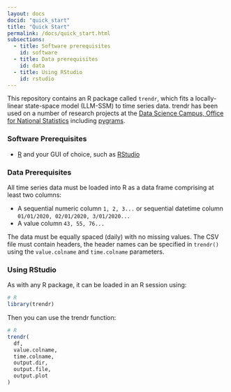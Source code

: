 ```yaml
---
layout: docs
docid: "quick_start"
title: "Quick Start"
permalink: /docs/quick_start.html
subsections:
  - title: Software prerequisites
    id: software
  - title: Data prerequisites
    id: data
  - title: Using RStudio
    id: rstudio
---
```


This repository contains an R package called `trendr`, which fits a locally-linear state-space model (LLM-SSM) to time series data. trendr has been used on a number of research projects at the [Data Science Campus, Office for National Statistics](https://datasciencecampus.ons.gov.uk/) including [pygrams](https://github.com/datasciencecampus/pygrams). 

<a id="software"> </a>

### Software Prerequisites

* [R](https://www.r-project.org/) and your GUI of choice, such as [RStudio](https://www.rstudio.com/)


<a id="data"> </a>

### Data Prerequisites

All time series data must be loaded into R as a data frame comprising at least two columns:
* A sequential numeric column `1, 2, 3...` or sequential datetime column `01/01/2020, 02/01/2020, 3/01/2020...`
* A value column `43, 55, 76...`

The data must be equally spaced (daily) with no missing values. The CSV file must contain headers, the header names can be specified in `trendr()` using the `value.colname` and `time.colname` parameters.

<a id="rstudio"> </a>

### Using RStudio

As with any R package, it can be loaded in an R session using:

```R
# R
library(trendr)
```

Then you can use the trendr function:

```R
# R
trendr(
  df,
  value.colname,
  time.colname,
  output.dir,
  output.file,
  output.plot
)
```

